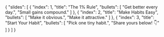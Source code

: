 {
"slides": [
{
"index": 1,
"title": "The 1% Rule",
"bullets": [
"Get better every day.",
"Small gains compound."
]
},
{
"index": 2,
"title": "Make Habits Easy",
"bullets": [
"Make it obvious.",
"Make it attractive."
]
},
{
"index": 3,
"title": "Start Your Habit",
"bullets": [
"Pick one tiny habit.",
"Share yours below! 👇"
]
}
]
}
